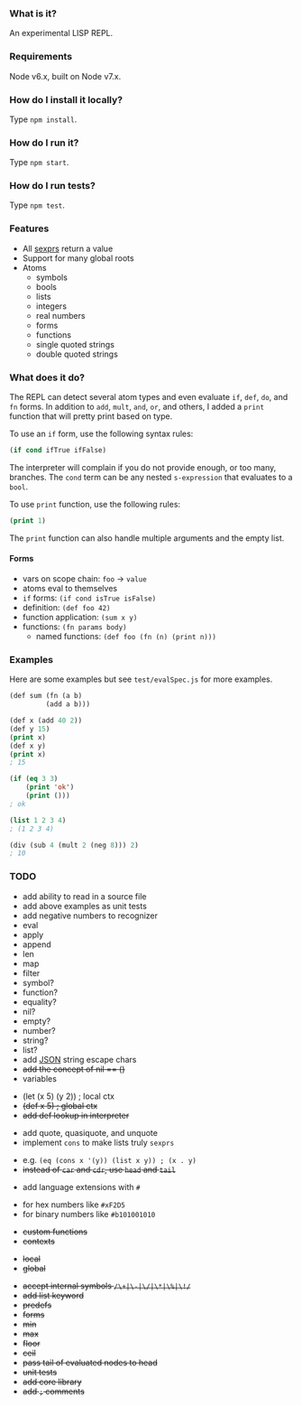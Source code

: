 ### What is it?

An experimental LISP REPL.

### Requirements

Node v6.x, built on Node v7.x.

### How do I install it locally?
Type `npm install`.

### How do I run it?
Type `npm start`.

### How do I run tests?
Type `npm test`.

### Features
 * All [sexprs](https://en.wikipedia.org/wiki/S-expression) return a value
 * Support for many global roots
 * Atoms
   - symbols
   - bools
   - lists
   - integers
   - real numbers
   - forms
   - functions
   - single quoted strings
   - double quoted strings

### What does it do?

The REPL can detect several atom types and even evaluate `if`, `def`, `do`, and `fn` forms. In addition to `add`, `mult`, `and`, `or`, and others, I added a `print` function that will pretty print based on type.

To use an `if` form, use the following syntax rules:

```lisp
(if cond ifTrue ifFalse)
```
The interpreter will complain if you do not provide enough, or too many, branches. The `cond` term can be any nested `s-expression` that evaluates to a `bool`.

To use `print` function, use the following rules:

```lisp
(print 1)
```

The `print` function can also handle multiple arguments and the empty list.

 #### Forms
 - vars on scope chain: `foo` -> `value`
 - atoms eval to themselves
 - `if` forms: `(if cond isTrue isFalse)`
 - definition: `(def foo 42)`
 - function application: `(sum x y)`
 - functions: `(fn params body)`
   - named functions: `(def foo (fn (n) (print n)))`

### Examples
Here are some examples but see `test/evalSpec.js` for more examples.

```lisp
(def sum (fn (a b)
         (add a b)))
```

```lisp
(def x (add 40 2))
(def y 15)
(print x)
(def x y)
(print x)
; 15
```

```lisp
(if (eq 3 3)
    (print 'ok')
    (print ()))
; ok
```

```lisp
(list 1 2 3 4)
; (1 2 3 4)
```

```lisp
(div (sub 4 (mult 2 (neg 8))) 2)
; 10
```

### TODO
 * add ability to read in a source file
 * add above examples as unit tests
 * add negative numbers to recognizer
 * eval
 * apply
 * append
 * len
 * map
 * filter
 * symbol?
 * function?
 * equality?
 * nil?
 * empty?
 * number?
 * string?
 * list?
 * add [JSON](http://www.json.org/) string escape chars
 * ~~add the concept of nil == ()~~
 * variables
  - (let (x 5) (y 2)) ; local ctx
  - ~~(def x 5) ; global ctx~~
  - ~~add def lookup in interpreter~~
 * add quote, quasiquote, and unquote
 * implement `cons` to make lists truly `sexprs`
  - e.g. `(eq (cons x '(y)) (list x y)) ; (x . y)`
  - ~~instead of `car` and `cdr`, use `head` and `tail`~~
 * add language extensions with `#`
  - for hex numbers like `#xF2D5`
  - for binary numbers like `#b101001010`
 * ~~custom functions~~
 * ~~contexts~~
  - ~~local~~
  - ~~global~~  
 * ~~accept internal symbols `/\+|\-|\/|\*|\%|\!/`~~
 * ~~add list keyword~~
 * ~~predefs~~
 * ~~forms~~
 * ~~min~~
 * ~~max~~
 * ~~floor~~
 * ~~ceil~~
 * ~~pass tail of evaluated nodes to head~~
 * ~~unit tests~~
 * ~~add core library~~
 * ~~add `;` comments~~
